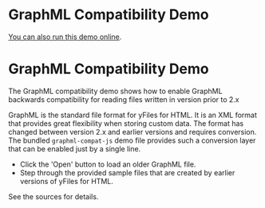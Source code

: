 <!--
 //////////////////////////////////////////////////////////////////////////////
 // @license
 // This file is part of yFiles for HTML 2.5.0.3.
 // Use is subject to license terms.
 //
 // Copyright (c) 2000-2023 by yWorks GmbH, Vor dem Kreuzberg 28,
 // 72070 Tuebingen, Germany. All rights reserved.
 //
 //////////////////////////////////////////////////////////////////////////////
-->
# GraphML Compatibility Demo

[You can also run this demo online](https://live.yworks.com/demos/view/graphmlcompatibility/index.html).

# GraphML Compatibility Demo

The GraphML compatibility demo shows how to enable GraphML backwards compatibility for reading files written in version prior to 2.x

GraphML is the standard file format for yFiles for HTML. It is an XML format that provides great flexibility when storing custom data. The format has changed between version 2.x and earlier versions and requires conversion. The bundled `graphml-compat-js` demo file provides such a conversion layer that can be enabled just by a single line.

- Click the 'Open' button to load an older GraphML file.
- Step through the provided sample files that are created by earlier versions of yFiles for HTML.

See the sources for details.
